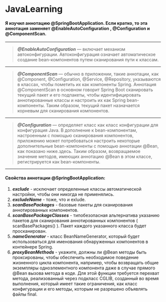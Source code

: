 # JavaLearning

#### Я изучил аннотацию @SpringBootApplication. Если кратко, то эта аннотация заменяет @EnableAutoConfiguration , @Configuration и @ComponentScan. 

___

>***@EnableAutoConfiguration*** — включает механизм автоконфигурации. Автоконфигурация означает автоматическое создание bean-компонентов путем сканирования пути к классам. 

___

>***@ComponentScan*** — обычно в приложении, такие аннотации, как @Component, @Configuration, @Service, @Repository, указываются в классах, чтобы пометить их как компоненты Spring. Аннотация @ComponentScan в основном говорит Spring Boot сканировать текущий пакет и его подпакеты, чтобы идентифицировать аннотированные классы и настроить их как Spring bean-компоненты. Таким образом, текущий пакет назначается корневым для сканирования компонентов. 

___

>***@Configuration*** — определяет класс как класс конфигурации для конфигурация Java. В дополнение к bean-компонентам, настроенным с помощью сканирования компонентов, приложению может потребоваться настроить некоторые дополнительные bean-компоненты с помощью аннотации @Bean, как показано ниже.здесь. Таким образом, возвращаемое значение методов, имеющих аннотацию @Bean в этом классе, регистрируется как bean-компоненты. 
___

#### Свойства аннотации @SpringBootApplication: ####
  1. ***exclude*** - исключает определенные классы автоматической настройки, чтобы они никогда не применялись.
  2. ***excludeName*** - тоже, что и exlude.
  3. ***scanBasePackages*** - базовые пакеты для сканирования аннотированных компонентов.
  4. ***scanBasePackageClasses*** - типобезопасная альтернатива указанию пакетов для сканирования аннотированных компонентов ( scanBasePackages() ). Пакет каждого указанного класса будет просканирован.
  5. ***nameGenerator*** - класс BeanNameGenerator, который будет использоваться для именования обнаруженных компонентов в контейнере Spring.
  6. ***proxyBeanMethods*** - укажите, должны ли @Bean методы быть проксированы, чтобы обеспечить необходимое поведение жизненного цикла компонента, например, чтобы возвращать общие экземпляры одноэлементного компонента даже в случае прямого @Bean вызова метода в коде. Для этой функции требуется перехват метода, реализованный через подкласс CGLIB, созданный во время выполнения, который имеет такие ограничения, как класс конфигурации и его методы, которым не разрешено объявлять файлы final.

